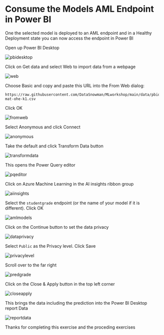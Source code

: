 # Consume the Models AML Endpoint in Power BI

One the selected model is deployed to an AML endpoint and in a Healthy Deployment state you can now access the endpoint in Power BI

Open up Power BI Desktop

![pbidesktop](https://raw.githubusercontent.com/DataSnowman/MLworkshop/main/images/pbidesktop.png)

Click on Get data and select Web to import data from a webpage

![web](https://raw.githubusercontent.com/DataSnowman/MLworkshop/main/images/web.png)

Choose Basic and copy and paste this URL into the From Web dialog:

```
https://raw.githubusercontent.com/DataSnowman/MLworkshop/main/data/pbidata/student-mat-ohe-k1.csv
```
Click OK

![fromweb](https://raw.githubusercontent.com/DataSnowman/MLworkshop/main/images/frombweb.png)

Select Anonymous and click Connect

![anonymous](https://raw.githubusercontent.com/DataSnowman/MLworkshop/main/images/anonymous.png)

Take the default and click Transform Data button

![transformdata](https://raw.githubusercontent.com/DataSnowman/MLworkshop/main/images/transformdata.png)

This opens the Power Query editor

![pqeditor](https://raw.githubusercontent.com/DataSnowman/MLworkshop/main/images/pqeditor.png)

Click on Azure Machine Learning in the AI insights ribbon group

![aiinsights](https://raw.githubusercontent.com/DataSnowman/MLworkshop/main/images/aiinsights.png)

Select the `studentgrade` endpoint (or the name of your model if it is different). Click OK

![amlmodels](https://raw.githubusercontent.com/DataSnowman/MLworkshop/main/images/amlmodels.png)

Click on the Continue button to set the data privacy

![dataprivacy](https://raw.githubusercontent.com/DataSnowman/MLworkshop/main/images/dataprivacy.png)

Select `Public` as the Privacy level. Click Save

![privacylevel](https://raw.githubusercontent.com/DataSnowman/MLworkshop/main/images/privacylevel.png)

Scroll over to the far right

![predgrade](https://raw.githubusercontent.com/DataSnowman/MLworkshop/main/images/predgrade.png)

Click on the Close & Apply button in the top left corner

![closeapply](https://raw.githubusercontent.com/DataSnowman/MLworkshop/main/images/closeapply.png)

This brings the data including the prediction into the Power BI Desktop report Data

![reportdata](https://raw.githubusercontent.com/DataSnowman/MLworkshop/main/images/reportdata.png)

Thanks for completing this exercise and the proceding exercises


